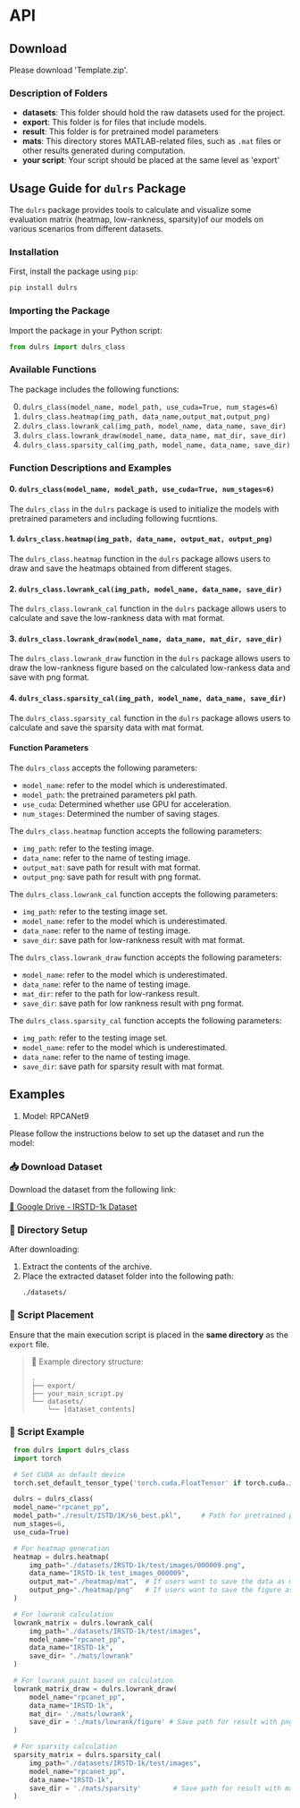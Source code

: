 # API

## Download 

Please download 'Template.zip'.

### Description of Folders

- **datasets**: This folder should hold the raw datasets used for the project. 
- **export**: This folder is for files that include models.
- **result**: This folder is for pretrained model parameters
- **mats**: This directory stores MATLAB-related files, such as `.mat` files or other results generated during computation.
- **your script**: Your script should be placed at the same level as 'export'

## Usage Guide for `dulrs` Package

The `dulrs` package provides tools to calculate and visualize some evaluation matrix (heatmap, low-rankness, sparsity)of our models on various scenarios from different datasets.

### Installation

First, install the package using `pip`:

```bash
pip install dulrs
```

### Importing the Package

Import the package in your Python script:

```python
from dulrs import dulrs_class
```

### Available Functions

The package includes the following functions:

0. `dulrs_class(model_name, model_path, use_cuda=True, num_stages=6)`
1. `dulrs_class.heatmap(img_path, data_name,output_mat,output_png)`
2. `dulrs_class.lowrank_cal(img_path, model_name, data_name, save_dir)`
3. `dulrs_class.lowrank_draw(model_name, data_name, mat_dir, save_dir)`
4. `dulrs_class.sparsity_cal(img_path, model_name, data_name, save_dir)`

### Function Descriptions and Examples

#### 0. `dulrs_class(model_name, model_path, use_cuda=True, num_stages=6)`
The `dulrs_class` in the `dulrs` package is used to initialize the models with pretrained parameters and including following fucntions.

#### 1. `dulrs_class.heatmap(img_path, data_name, output_mat, output_png)`

The `dulrs_class.heatmap` function in the `dulrs` package allows users to draw and save the heatmaps obtained from different stages.

#### 2. `dulrs_class.lowrank_cal(img_path, model_name, data_name, save_dir)`

The `dulrs_class.lowrank_cal` function in the `dulrs` package allows users to calculate and save the low-rankness data with mat format.

#### 3. `dulrs_class.lowrank_draw(model_name, data_name, mat_dir, save_dir)`

The `dulrs_class.lowrank_draw` function in the `dulrs` package allows users to draw the low-rankness figure based on the calculated low-rankess data and save with png format.

#### 4. `dulrs_class.sparsity_cal(img_path, model_name, data_name, save_dir)`

The `dulrs_class.sparsity_cal` function in the `dulrs` package allows users to calculate and save the sparsity data with mat format.


#### Function Parameters

The `dulrs_class` accepts the following parameters:
- `model_name`: refer to the model which is underestimated.
- `model_path`: the pretrained parameters pkl path.
- `use_cuda`: Determined whether use GPU for acceleration.
- `num_stages`: Determined the number of saving stages.

The `dulrs_class.heatmap` function accepts the following parameters:
- `img_path`: refer to the testing image.
- `data_name`: refer to the name of testing image.
- `output_mat`: save path for result with mat format.
- `output_png`: save path for result with png format.

The `dulrs_class.lowrank_cal` function accepts the following parameters:
- `img_path`: refer to the testing image set.
- `model_name`: refer to the model which is underestimated.
- `data_name`: refer to the name of testing image.
- `save_dir`: save path for low-rankness result with mat format.

The `dulrs_class.lowrank_draw` function accepts the following parameters:
- `model_name`: refer to the model which is underestimated.
- `data_name`: refer to the name of testing image.
- `mat_dir`: refer to the path for low-rankess result.
- `save_dir`: save path for low rankness result with png format.

The `dulrs_class.sparsity_cal` function accepts the following parameters:
- `img_path`: refer to the testing image set.
- `model_name`: refer to the model which is underestimated.
- `data_name`: refer to the name of testing image.
- `save_dir`: save path for sparsity result with mat format.

## Examples

1. Model: RPCANet9

Please follow the instructions below to set up the dataset and run the model:

### 📥 Download Dataset
Download the dataset from the following link:

[📎 Google Drive - IRSTD-1k Dataset](https://drive.google.com/file/d/1sLU4KFoYF5Sczo-Laf9B7AhN8ya3Oy-p/view?usp=drive_link)

### 📂 Directory Setup
After downloading:

1. Extract the contents of the archive.
2. Place the extracted dataset folder into the following path:
   ```
   ./datasets/
   ```

### 📜 Script Placement
Ensure that the main execution script is placed in the **same directory** as the `export` file.

> 📌 Example directory structure:
> ```
> .
> ├── export/
> ├── your_main_script.py
> └── datasets/
>     └── [dataset_contents]
> ```

### 📜 Script Example

   ```python
    from dulrs import dulrs_class
    import torch

    # Set CUDA as default device
    torch.set_default_tensor_type('torch.cuda.FloatTensor' if torch.cuda.is_available()     else 'torch.FloatTensor')

    dulrs = dulrs_class(
    model_name="rpcanet_pp",
    model_path="./result/ISTD/1K/s6_best.pkl",     # Path for pretrained parameters
    num_stages=6,
    use_cuda=True)

    # For heatmap generation
    heatmap = dulrs.heatmap(
        img_path="./datasets/IRSTD-1k/test/images/000009.png",
        data_name="IRSTD-1k_test_images_000009",
        output_mat="./heatmap/mat",  # If users want to save the data as mat format.    Default=None
        output_png="./heatmap/png"   # If users want to save the figure as png format.  Default=None
    )

    # For lowrank calculation
    lowrank_matrix = dulrs.lowrank_cal(
        img_path="./datasets/IRSTD-1k/test/images",
        model_name="rpcanet_pp",
        data_name="IRSTD-1k",
        save_dir= "./mats/lowrank"
    )

    # For lowrank paint based on calculation
    lowrank_matrix_draw = dulrs.lowrank_draw(
        model_name="rpcanet_pp",
        data_name="IRSTD-1k",
        mat_dir= './mats/lowrank',
        save_dir = './mats/lowrank/figure' # Save path for result with png format
    )

    # For sparsity calculation
    sparsity_matrix = dulrs.sparsity_cal(
        img_path="./datasets/IRSTD-1k/test/images",
        model_name="rpcanet_pp",
        data_name="IRSTD-1k",
        save_dir = './mats/sparsity'        # Save path for result with mat format
    )
   ```

